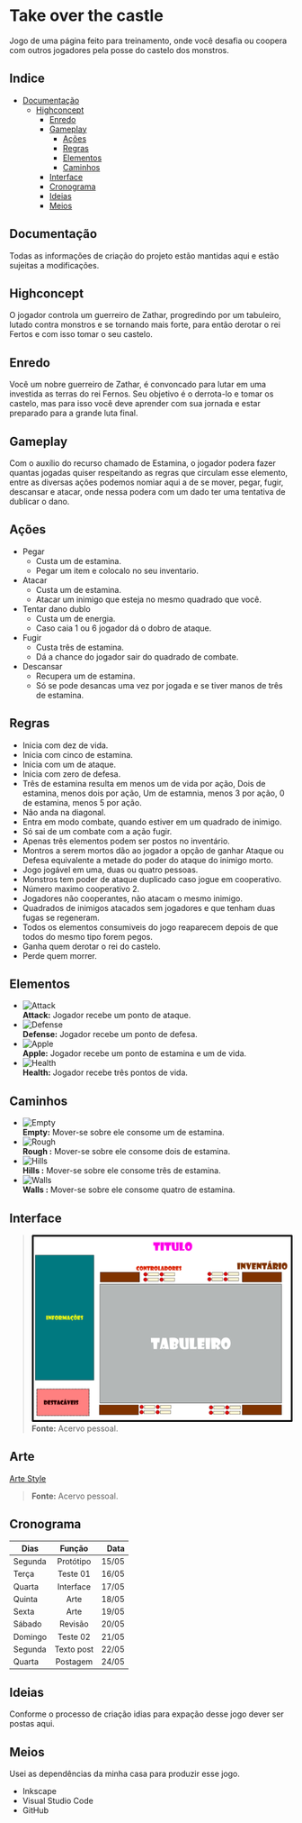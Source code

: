 # Take over the castle

Jogo de uma página feito para treinamento, onde você desafia ou coopera com outros jogadores pela posse do castelo dos monstros.

## Indice

- [Documentação](#documentação)
  - [Highconcept](#highconcept)
    - [Enredo](#enredo)
    - [Gameplay](#gameplay)
      - [Ações](#acoes)
      - [Regras](#regras)
      - [Elementos](#elementos)
      - [Caminhos](#caminhos)
    - [Interface](#interface)
    - [Cronograma](#cronograma)
    - [Ideias](#ideias)
    - [Meios](#meios)

<a name="documentação"></a>

## Documentação

Todas as informações de criação do projeto estão mantidas aqui e estão sujeitas a modificações.

<a name="highconcept"></a>

## Highconcept

O jogador controla um guerreiro de Zathar, progredindo por um tabuleiro, lutado contra monstros e se tornando mais forte, para então derotar o rei Fertos e com isso tomar o seu castelo.

<a name="enredo"></a>

## Enredo

Você um nobre guerreiro de Zathar, é convoncado para lutar em uma investida as terras do rei Fernos. Seu objetivo é o derrota-lo e tomar os castelo, mas para isso você deve aprender com sua jornada e estar preparado para a grande luta final.

<a name="gameplay"></a>

## Gameplay

Com o auxílio do recurso chamado de Estamina, o jogador podera fazer quantas jogadas quiser respeitando as regras que circulam esse elemento, entre as diversas ações podemos nomiar aqui a de se mover, pegar, fugir, descansar e atacar, onde nessa podera com um dado ter uma tentativa de dublicar o dano.

<a name="acoes"></a>

## Ações

- Pegar
  - Custa um de estamina.
  - Pegar um item e colocalo no seu inventario.
- Atacar
  - Custa um de estamina.
  - Atacar um inimigo que esteja no mesmo quadrado que você.
- Tentar dano dublo
  - Custa um de energia.
  - Caso caia 1 ou 6 jogador dá o dobro de ataque.
- Fugir
  - Custa três de estamina.
  - Dá a chance do jogador sair do quadrado de combate.
- Descansar
  - Recupera um de estamina.
  - Só se pode desancas uma vez por jogada e se tiver manos de três de estamina.


<a name="regras"></a>

## Regras

 - Inicia com dez de vida.
 - Inicia com cinco de estamina.
 - Inicia com um de ataque.
 - Inicia com zero de defesa.
 - Três de estamina resulta em menos um de vida por ação, Dois de estamina, menos dois por ação, Um de estamnia, menos 3 por ação, 0 de estamina, menos 5 por ação.
 - Não anda na diagonal.
 - Entra em modo combate, quando estiver em um quadrado de inimigo.
 - Só sai de um combate com a ação fugir.
 - Apenas três elementos podem ser postos no inventário.
 - Montros a serem mortos dão ao jogador a opção de ganhar Ataque ou Defesa equivalente a metade do poder do ataque do inimigo morto.
 - Jogo jogável em uma, duas ou quatro pessoas.
 - Monstros tem poder de ataque duplicado caso jogue em cooperativo.
 - Número maximo cooperativo 2.
 - Jogadores não cooperantes, não atacam o mesmo inimigo. 
 - Quadrados de inimigos atacados sem jogadores e que tenham duas fugas se regeneram.
 - Todos os elementos consumiveis do jogo reaparecem depois de que todos do mesmo tipo forem pegos. 
 - Ganha quem derotar o rei do castelo.
 - Perde quem morrer.

<a name="elementos"></a>

## Elementos

- ![Attack](https://github.com//Dilumo/Morin-s-test/blob/master/Documents/Assets/Attack.png?raw=true "Attack") <br> 
**Attack:** Jogador recebe um ponto de ataque.
- ![Defense](https://github.com//Dilumo/Morin-s-test/blob/master/Documents/Assets/Defense.png?raw=true "Defense") <br> 
**Defense:** Jogador recebe um ponto de defesa.
- ![Apple](https://github.com//Dilumo/Morin-s-test/blob/master/Documents/Assets/Apple.png?raw=true "Apple") <br> 
**Apple:** Jogador recebe um ponto de estamina e um de vida.
- ![Health](https://github.com//Dilumo/Morin-s-test/blob/master/Documents/Assets/Health.png?raw=true "Health") <br> 
**Health:** Jogador recebe três pontos de vida.

<a name="caminhos"></a>

## Caminhos

- ![Empty](https://github.com//Dilumo/Morin-s-test/blob/master/Documents/Assets/Empty.png?raw=true "Empty") <br> 
**Empty:** Mover-se sobre ele consome um de estamina.
- ![Rough ](https://github.com//Dilumo/Morin-s-test/blob/master/Documents/Assets/Rough.png?raw=true "Rough ") <br> 
**Rough :** Mover-se sobre ele consome dois de estamina.
- ![Hills ](https://github.com//Dilumo/Morin-s-test/blob/master/Documents/Assets/Hills.png?raw=true "Hills ") <br> 
**Hills :** Mover-se sobre ele consome três de estamina.
- ![Walls ](https://github.com//Dilumo/Morin-s-test/blob/master/Documents/Assets/Walls.png?raw=true "Walls ") <br> 
**Walls :** Mover-se sobre ele consome quatro de estamina.

<a name="interface"></a>

## Interface

>![Explicação da interface](https://github.com/Dilumo/GetTheCastle/blob/master/Documents/Assets/interface.png?raw=true "Explicação da interface") <br> 
 > **Fonte:** Acervo pessoal.
 
 ## Arte
 
 [Arte Style](https://github.com/Dilumo/GetTheCastle/blob/master/Documents/Assets/ArtStyle.png)<br>
 > **Fonte:** Acervo pessoal.

<a name="cronograma"></a>

## Cronograma


| Dias          | Função        |  Data  |
| ------------- |:-------------:| -----: |
| Segunda       | Protótipo     | 15/05  |
| Terça         | Teste 01      | 16/05  |
| Quarta        | Interface     | 17/05  |
| Quinta        | Arte          | 18/05  |
| Sexta         | Arte          | 19/05  |
| Sábado        | Revisão       | 20/05  |
| Domingo       | Teste 02      | 21/05  |
| Segunda       | Texto post    | 22/05  |
| Quarta        | Postagem      | 24/05  |

<a name="ideias"></a>

## Ideias

Conforme o processo de criação idias para expação desse jogo dever ser postas aqui.

<a name="meios"></a>

## Meios

Usei as dependências da minha casa para produzir esse jogo.

- Inkscape
- Visual Studio Code
- GitHub
